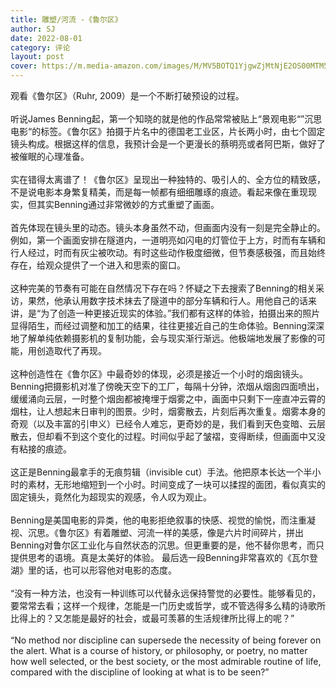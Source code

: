 ```yaml
---
title: 雕塑/河流 -《鲁尔区》
author: SJ
date: 2022-08-01
category: 评论
layout: post
cover: https://m.media-amazon.com/images/M/MV5BOTQ1YjgwZjMtNjE2OS00MTM5LWI2ZDgtNmQzMDZjNGVhYzMwXkEyXkFqcGdeQXVyMTk2MDc1MjQ@._V1_.jpg
---
```


观看《鲁尔区》（Ruhr, 2009）是一个不断打破预设的过程。<br><br>
听说James Benning起，第一个知晓的就是他的作品常常被贴上“景观电影“”沉思电影“的标签。《鲁尔区》拍摄于片名中的德国老工业区，片长两小时，由七个固定镜头构成。根据这样的信息，我预计会是一个更漫长的蔡明亮或者阿巴斯，做好了被催眠的心理准备。<br><br>
实在错得太离谱了！《鲁尔区》呈现出一种独特的、吸引人的、全方位的精致感，不是说电影本身繁复精美，而是每一帧都有细细雕琢的痕迹。看起来像在重现现实，但其实Benning通过非常微妙的方式重塑了画面。<br><br>
首先体现在镜头里的动态。镜头本身虽然不动，但画面内没有一刻是完全静止的。例如，第一个画面安排在隧道内，一道明亮如闪电的灯管位于上方，时而有车辆和行人经过，时而有灰尘被吹动。有时这些动作极度细微，但节奏感极强，而且始终存在，给观众提供了一个进入和思索的窗口。<br><br>
这种完美的节奏有可能在自然情况下存在吗？怀疑之下去搜索了Benning的相关采访，果然，他承认用数字技术抹去了隧道中的部分车辆和行人。用他自己的话来讲，是“为了创造一种更接近现实的体验。”我们都有这样的体验，拍摄出来的照片显得陌生，而经过调整和加工的结果，往往更接近自己的生命体验。Benning深深地了解单纯依赖摄影机的复制功能，会与现实渐行渐远。他极端地发展了影像的可能，用创造取代了再现。<br><br>
这种创造性在《鲁尔区》中最奇妙的体现，必须是接近一个小时的烟囱镜头。Benning把摄影机对准了傍晚天空下的工厂，每隔十分钟，浓烟从烟囱四面喷出，缓缓涌向云层，一时整个烟囱都被掩埋于烟雾之中，画面中只剩下一座直冲云霄的烟柱，让人想起末日审判的图景。少时，烟雾散去，片刻后再次重复。烟雾本身的奇观（以及丰富的引申义）已经令人难忘，更奇妙的是，我们看到天色变暗、云层散去，但却看不到这个变化的过程。时间似乎起了皱褶，变得断续，但画面中又没有粘接的痕迹。<br><br>
这正是Benning最拿手的无痕剪辑（invisible cut）手法。他把原本长达一个半小时的素材，无形地缩短到一个小时。时间变成了一块可以揉捏的面团，看似真实的固定镜头，竟然化为超现实的观感，令人叹为观止。<br><br>
Benning是美国电影的异类，他的电影拒绝叙事的快感、视觉的愉悦，而注重凝视、沉思。《鲁尔区》有着雕塑、河流一样的美感，像是六片时间碎片，拼出Benning对鲁尔区工业化与自然状态的沉思。但更重要的是，他不替你思考，而只提供思考的语境。真是太美好的体验。
最后选一段Benning非常喜欢的《瓦尔登湖》里的话，也可以形容他对电影的态度。<br><br>
“没有一种方法，也没有一种训练可以代替永远保持警觉的必要性。能够看见的，要常常去看；这样一个规律，怎能是一门历史或哲学，或不管选得多么精的诗歌所比得上的？又怎能是最好的社会，或最可羡慕的生活规律所比得上的呢？”<br><br>
“No method nor discipline can supersede the necessity of being forever on the alert. What is a course of history, or philosophy, or poetry, no matter how well selected, or the best society, or the most admirable routine of life, compared with the discipline of looking at what is to be seen?”